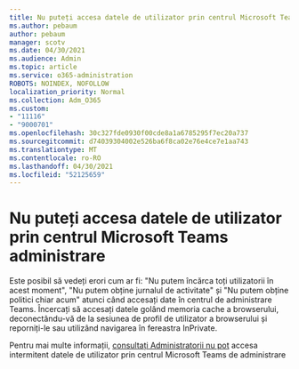 ```yaml
---
title: Nu puteți accesa datele de utilizator prin centrul Microsoft Teams administrare
ms.author: pebaum
author: pebaum
manager: scotv
ms.date: 04/30/2021
ms.audience: Admin
ms.topic: article
ms.service: o365-administration
ROBOTS: NOINDEX, NOFOLLOW
localization_priority: Normal
ms.collection: Adm_O365
ms.custom:
- "11116"
- "9000701"
ms.openlocfilehash: 30c327fde0930f00cde8a1a6785295f7ec20a737
ms.sourcegitcommit: d74039304002e526ba6f8ca02e76e4ce7e1aa743
ms.translationtype: MT
ms.contentlocale: ro-RO
ms.lasthandoff: 04/30/2021
ms.locfileid: "52125659"
---
```

# <a name="cant-access-user-data-via-the-microsoft-teams-admin-center"></a>Nu puteți accesa datele de utilizator prin centrul Microsoft Teams administrare

Este posibil să vedeți erori cum ar fi: "Nu putem încărca toți utilizatorii în acest moment", "Nu putem obține jurnalul de activitate" și "Nu putem obține politici chiar acum" atunci când accesați date în centrul de administrare Teams. Încercați să accesați datele golând memoria cache a browserului, deconectându-vă de la sesiunea de profil de utilizator a browserului și reporniți-le sau utilizând navigarea în fereastra InPrivate. 

Pentru mai multe informații, [consultați Administratorii nu pot](https://docs.microsoft.com/microsoftteams/troubleshoot/teams-administration/cannot-access-admin-center) accesa intermitent datele de utilizator prin centrul Microsoft Teams de administrare